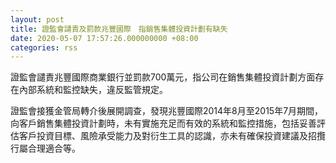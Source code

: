 ```yaml
---
layout: post
title: 證監會譴責及罰款兆豐國際　指銷售集體投資計劃有缺失
date: 2020-05-07 17:57:26.000000000 +08:00
categories: rss
---
```


證監會譴責兆豐國際商業銀行並罰款700萬元，指公司在銷售集體投資計劃方面存在內部系統和監控缺失，違反監管規定。

證監會接獲金管局轉介後展開調查，發現兆豐國際2014年8月至2015年7月期間，向客戶銷售集體投資計劃時，未有實施充足而有效的系統和監控措施，包括妥善評估客戶投資目標、風險承受能力及對衍生工具的認識，亦未有確保投資建議及招攬行屬合理適合等。
